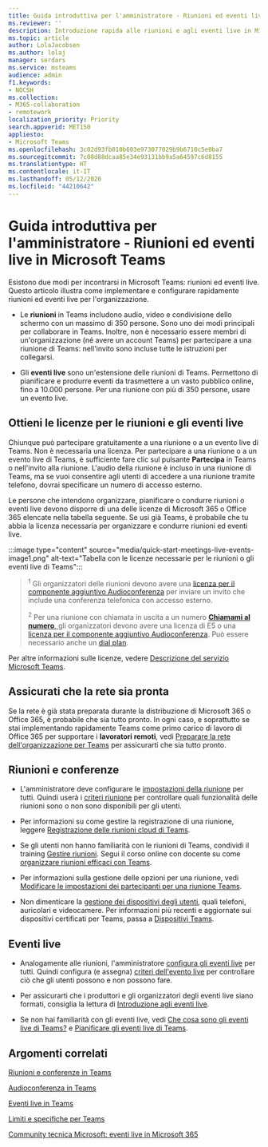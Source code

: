 ```yaml
---
title: Guida introduttiva per l'amministratore - Riunioni ed eventi live in Microsoft Teams
ms.reviewer: ''
description: Introduzione rapida alle riunioni e agli eventi live in Microsoft Teams.
ms.topic: article
author: LolaJacobsen
ms.author: lolaj
manager: serdars
ms.service: msteams
audience: admin
f1.keywords:
- NOCSH
ms.collection:
- M365-collaboration
- remotework
localization_priority: Priority
search.appverid: MET150
appliesto:
- Microsoft Teams
ms.openlocfilehash: 3c02d93fb010b603e973077029b9b6710c5e0ba7
ms.sourcegitcommit: 7c08d88dcaa85e34e93131bb9a5a64597c6d8155
ms.translationtype: HT
ms.contentlocale: it-IT
ms.lasthandoff: 05/12/2020
ms.locfileid: "44210642"
---
```

# <a name="admin-quick-start---meetings-and-live-events-in-microsoft-teams"></a>Guida introduttiva per l'amministratore - Riunioni ed eventi live in Microsoft Teams

Esistono due modi per incontrarsi in Microsoft Teams: riunioni ed eventi live. Questo articolo illustra come implementare e configurare rapidamente riunioni ed eventi live per l'organizzazione. 

 - Le **riunioni** in Teams includono audio, video e condivisione dello schermo con un massimo di 350 persone. Sono uno dei modi principali per collaborare in Teams. Inoltre, non è necessario essere membri di un'organizzazione (né avere un account Teams) per partecipare a una riunione di Teams: nell'invito sono incluse tutte le istruzioni per collegarsi. 

 - Gli **eventi live** sono un'estensione delle riunioni di Teams. Permettono di pianificare e produrre eventi da trasmettere a un vasto pubblico online, fino a 10.000 persone. Per una riunione con più di 350 persone, usare un evento live.

## <a name="get-licenses-for-meetings-and-live-events"></a>Ottieni le licenze per le riunioni e gli eventi live

Chiunque può partecipare gratuitamente a una riunione o a un evento live di Teams. Non è necessaria una licenza. Per partecipare a una riunione o a un evento live di Teams, è sufficiente fare clic sul pulsante **Partecipa** in Teams o nell'invito alla riunione. L'audio della riunione è incluso in una riunione di Teams, ma se vuoi consentire agli utenti di accedere a una riunione tramite telefono, dovrai specificare un numero di accesso esterno. 

Le persone che intendono organizzare, pianificare o condurre riunioni o eventi live devono disporre di una delle licenze di Microsoft 365 o Office 365 elencate nella tabella seguente. Se usi già Teams, è probabile che tu abbia la licenza necessaria per organizzare e condurre riunioni ed eventi live. 

:::image type="content" source="media/quick-start-meetings-live-events-image1.png" alt-text="Tabella con le licenze necessarie per le riunioni o gli eventi live di Teams":::

> <sup>1</sup> Gli organizzatori delle riunioni devono avere una [licenza per il componente aggiuntivo Audioconferenza](teams-add-on-licensing/microsoft-teams-add-on-licensing.md) per inviare un invito che include una conferenza telefonica con accesso esterno.
>
> <sup>2</sup> Per una riunione con chiamata in uscita a un numero [**Chiamami al numero**, ](set-up-the-call-me-feature-for-your-users.md) gli organizzatori devono avere una licenza di E5 o una [licenza per il componente aggiuntivo Audioconferenza](teams-add-on-licensing/microsoft-teams-add-on-licensing.md). Può essere necessario anche un [dial plan](what-are-dial-plans.md). 


Per altre informazioni sulle licenze, vedere [Descrizione del servizio Microsoft Teams](https://docs.microsoft.com/office365/servicedescriptions/teams-service-description). 

## <a name="make-sure-your-networks-ready"></a>Assicurati che la rete sia pronta

Se la rete è già stata preparata durante la distribuzione di Microsoft 365 o Office 365, è probabile che sia tutto pronto. In ogni caso, e soprattutto se stai implementando rapidamente Teams come primo carico di lavoro di Office 365 per supportare i **lavoratori remoti**, vedi [Preparare la rete dell'organizzazione per Teams](prepare-network.md) per assicurarti che sia tutto pronto.

## <a name="meetings-and-conferencing"></a>Riunioni e conferenze

- L'amministratore deve configurare le [impostazioni della riunione](meeting-settings-in-teams.md) per tutti. Quindi userà i [criteri riunione](meeting-policies-in-teams.md) per controllare quali funzionalità delle riunioni sono o non sono disponibili per gli utenti. 

- Per informazioni su come gestire la registrazione di una riunione, leggere [Registrazione delle riunioni cloud di Teams](cloud-recording.md).

- Se gli utenti non hanno familiarità con le riunioni di Teams, condividi il training [Gestire riunioni](https://support.office.com/article/join-a-teams-meeting-078e9868-f1aa-4414-8bb9-ee88e9236ee4). Segui il corso online con docente su come [organizzare riunioni efficaci con Teams](https://microsoftteams.eventbuilder.com/MaximizingTeamsMeetings).

- Per informazioni sulla gestione delle opzioni per una riunione, vedi [Modificare le impostazioni dei partecipanti per una riunione Teams](https://support.microsoft.com/article/change-participant-settings-for-a-teams-meeting-53261366-dbd5-45f9-aae9-a70e6354f88e).

- Non dimenticare la [gestione dei dispositivi degli utenti](device-management.md), quali telefoni, auricolari e videocamere. Per informazioni più recenti e aggiornate sui dispositivi certificati per Teams, passa a [Dispositivi Teams](https://office.com/teamsdevices).

## <a name="live-events"></a>Eventi live

- Analogamente alle riunioni, l'amministratore [configura gli eventi live](teams-live-events/configure-teams-live-events.md) per tutti. Quindi configura (e assegna) [criteri dell'evento live](teams-live-events/set-up-for-teams-live-events.md) per controllare ciò che gli utenti possono e non possono fare.

- Per assicurarti che i produttori e gli organizzatori degli eventi live siano formati, consiglia la lettura di [Introduzione agli eventi live](https://support.office.com/article/get-started-with-microsoft-teams-live-events-d077fec2-a058-483e-9ab5-1494afda578a).

- Se non hai familiarità con gli eventi live, vedi [Che cosa sono gli eventi live di Teams?](teams-live-events/what-are-teams-live-events.md) e [Pianificare gli eventi live di Teams](teams-live-events/plan-for-teams-live-events.md).

## <a name="related-topics"></a>Argomenti correlati

[Riunioni e conferenze in Teams](deploy-meetings-microsoft-teams-landing-page.md)

[Audioconferenza in Teams](deploy-audio-conferencing-teams-landing-page.md)

[Eventi live in Teams](teams-live-events/what-are-teams-live-events.md)

[Limiti e specifiche per Teams](limits-specifications-teams.md)

[Community tecnica Microsoft: eventi live in Microsoft 365](https://resources.techcommunity.microsoft.com/live-events/)
